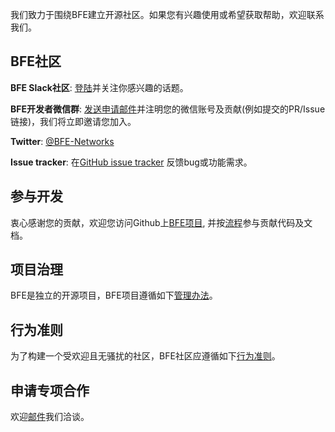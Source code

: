 我们致力于围绕BFE建立开源社区。如果您有兴趣使用或希望获取帮助，欢迎联系我们。

## BFE社区

**BFE Slack社区**: [登陆](https://join.slack.com/t/bfe-networks/shared_invite/zt-cn04xsqr-j7LDFmPkCuCZ39OLcHlMBA)并关注你感兴趣的话题。

**BFE开发者微信群**: [发送申请邮件](mailto:bfe-osc@baidu.com)并注明您的微信账号及贡献(例如提交的PR/Issue链接)，我们将立即邀请您加入。

**Twitter**: [@BFE-Networks](https://twitter.com/BfeNetworks)

**Issue tracker**: 在[GitHub issue tracker](https://github.com/bfenetworks/bfe/issues) 反馈bug或功能需求。

## 参与开发
衷心感谢您的贡献，欢迎您访问Github上[BFE项目](https://github.com/bfenetworks/bfe), 并按[流程](https://github.com/bfenetworks/bfe/blob/develop/CONTRIBUTING.md)参与贡献代码及文档。

## 项目治理
BFE是独立的开源项目，BFE项目遵循如下[管理办法](https://github.com/bfenetworks/bfe/blob/develop/GOVERNANCE.md)。

## 行为准则
为了构建一个受欢迎且无骚扰的社区，BFE社区应遵循如下[行为准则](https://github.com/bfenetworks/bfe/blob/develop/CODE_OF_CONDUCT.md)。

## 申请专项合作
欢迎[邮件](mailto:bfe-osc@baidu.com)我们洽谈。

